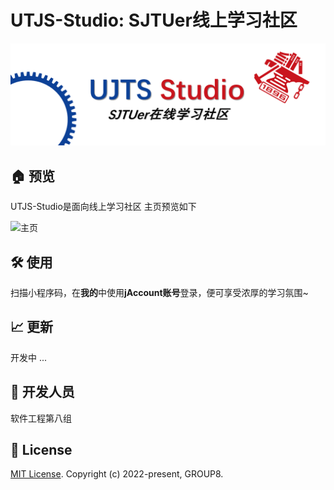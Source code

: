 # UTJS-Studio: SJTUer线上学习社区

![top_bar_img](/miniprogram/images/bar/top_bar_i.png)

## 🏠 预览

UTJS-Studio是面向线上学习社区
主页预览如下

![主页](https://s3.bmp.ovh/imgs/2022/03/3ade3d156114dc80.jpg)

## 🛠 使用

扫描小程序码，在**我的**中使用**jAccount账号**登录，便可享受浓厚的学习氛围~

## 📈 更新

开发中 ...

## 👥 开发人员

软件工程第八组

## 📝 License

[MIT License](https://opensource.org/licenses/MIT). Copyright (c) 2022-present, GROUP8.
